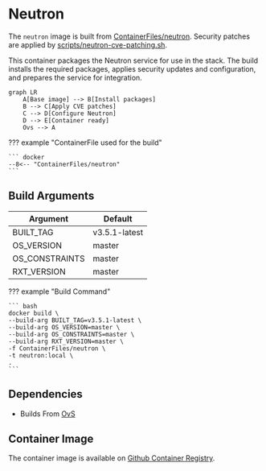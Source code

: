 # Neutron

The `neutron` image is built from [ContainerFiles/neutron](https://github.com/rackerlabs/genestack-images/blob/main/ContainerFiles/neutron). Security patches are applied by [scripts/neutron-cve-patching.sh](https://github.com/rackerlabs/genestack-images/blob/main/scripts/neutron-cve-patching.sh).

This container packages the Neutron service for use in the stack. The build installs the required packages, applies security updates and configuration, and prepares the service for integration.

``` mermaid
graph LR
    A[Base image] --> B[Install packages]
    B --> C[Apply CVE patches]
    C --> D[Configure Neutron]
    D --> E[Container ready]
    Ovs --> A
```

??? example "ContainerFile used for the build"

    ``` docker
    --8<-- "ContainerFiles/neutron"
    ```

## Build Arguments

| Argument | Default |
| --- | --- |
| BUILT_TAG | v3.5.1-latest |
| OS_VERSION | master |
| OS_CONSTRAINTS | master |
| RXT_VERSION | master |

??? example "Build Command"

    ``` bash
    docker build \
    --build-arg BUILT_TAG=v3.5.1-latest \
    --build-arg OS_VERSION=master \
    --build-arg OS_CONSTRAINTS=master \
    --build-arg RXT_VERSION=master \
    -f ContainerFiles/neutron \
    -t neutron:local \
    .
    ```

## Dependencies

- Builds From [OvS](ovs.md)

## Container Image

The container image is available on [Github Container Registry](https://github.com/rackerlabs/genestack-images/pkgs/container/genestack-images%2Fneutron).
